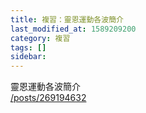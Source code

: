 ```yaml
---
title: 複習：靈恩運動各波簡介
last_modified_at: 1589209200
category: 複習
tags: []
sidebar: 
---
```


<p>靈恩運動各波簡介 <br/>
<a href="/posts/269194632" target="_blank">/posts/269194632</a></p>
<p> </p>
